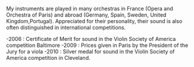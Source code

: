 My instruments are played in many orchestras in France (Opera and Orchestra of Paris) and abroad (Germany, Spain, Sweden, United Kingdom,Portugal).
Appreciated for their personality, their sound is also often distinguished in international competitions.


-2006 : Certificate of Merit for sound in the Violin Society of America competition Baltimore
-2009 : Prices given in Paris by the President of the Jury for a viola
-2010 : Silver medal for sound in the Violin Society of America competition in Cleveland.
